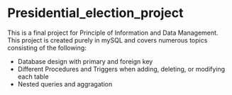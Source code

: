 # Presidential_election_project
This is a final project for Principle of Information and Data Management. This project is created purely in mySQL and covers numerous topics consisting of the following:

* Database design with primary and foreign key
* Different Procedures and Triggers when adding, deleting, or modifying each table
* Nested queries and aggragation 
